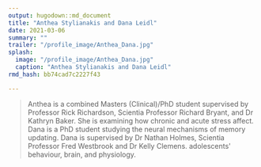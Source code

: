 ```yaml
---
output: hugodown::md_document
title: "Anthea Stylianakis and Dana Leidl"
date: 2021-03-06
summary: ""
trailer: "/profile_image/Anthea_Dana.jpg"
splash:
  image: "/profile_image/Anthea_Dana.jpg"
  caption: "Anthea Stylianakis and Dana Leidl"
rmd_hash: bb74cad7c2227f43

---
```


> Anthea is a combined Masters (Clinical)/PhD student supervised by Professor Rick Richardson, Scientia Professor Richard Bryant, and Dr Kathryn Baker. She is examining how chronic and acute stress affect. Dana is a PhD student studying the neural mechanisms of memory updating. Dana is supervised by Dr Nathan Holmes, Scientia Professor Fred Westbrook and Dr Kelly Clemens. adolescents' behaviour, brain, and physiology.

